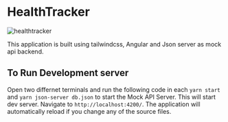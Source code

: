 # HealthTracker

![healthtracker](https://github.com/kingdanie/health-tracker/assets/52611355/9be9b2e1-0b1b-4a98-9e8e-47ed5d10fc64)

This application is built using tailwindcss, Angular and Json server as mock api backend.


## To Run Development server

Open two differnet terminals and run the following code in each `yarn start` and `yarn json-server db.json` to start the Mock API Server. This will start dev server. Navigate to `http://localhost:4200/`. The application will automatically reload if you change any of the source files.
